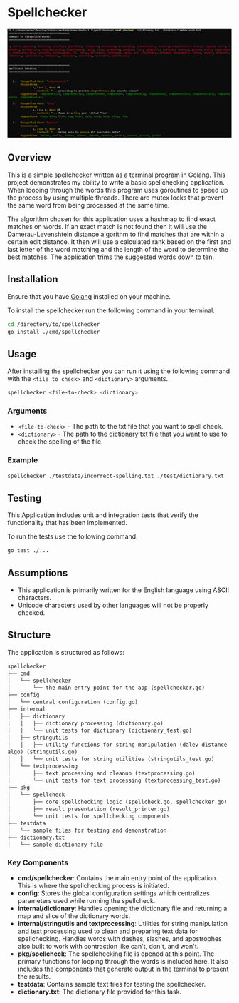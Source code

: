 # Spellchecker

![Example Image](screenshot/spellchecker.png)

## Overview

This is a simple spellchecker written as a terminal program in Golang. This project demonstrates my ability to write a basic spellchecking application. When looping through the words this program uses goroutines to speed up the process by using multiple threads. There are mutex locks that prevent the same word from being processed at the same time. 

The algorithm chosen for this application uses a hashmap to find exact matches on words. If an exact match is not found then it will use the Damerau-Levenshtein distance algorithm to find matches that are within a certain edit distance. It then will use a calculated rank based on the first and last letter of the word matching and the length of the word to determine the best matches. The application trims the suggested words down to ten.

## Installation

Ensure that you have [Golang](https://golang.org/doc/install) installed on your machine.

To install the spellchecker run the following command in your terminal.

```bash
cd /directory/to/spellchecker
go install ./cmd/spellchecker
```

## Usage

After installing the spellchecker you can run it using the following command with the `<file to check>` and `<dictionary>` arguments. 

```bash
spellchecker <file-to-check> <dictionary>
```

### Arguments

- `<file-to-check>` - The path to the txt file that you want to spell check.
- `<dictionary>` - The path to the dictionary txt file that you want to use to check the spelling of the file.


### Example

```bash
spellchecker ./testdata/incorrect-spelling.txt ./test/dictionary.txt
```

## Testing

This Application includes unit and integration tests that verify the functionality that has been implemented.

To run the tests use the following command.

```bash
go test ./...
```

## Assumptions

- This application is primarily written for the English language using ASCII characters.
- Unicode characters used by other languages will not be properly checked.

## Structure

The application is structured as follows:

```
spellchecker
├── cmd
│   └── spellchecker
│       └── the main entry point for the app (spellchecker.go)
├── config
│   └── central configuration (config.go)
├── internal
│   ├── dictionary
│   │   ├── dictionary processing (dictionary.go)
│   │   └── unit tests for dictionary (dictionary_test.go)
│   ├── stringutils
│   │   ├── utility functions for string manipulation (dalev distance algo) (stringutils.go)
│   │   └── unit tests for string utilities (stringutils_test.go)
│   └── textprocessing
│       ├── text processing and cleanup (textprocessing.go)
│       └── unit tests for text processing (textprocessing_test.go)
├── pkg
│   └── spellcheck
│       ├── core spellchecking logic (spellcheck.go, spellchecker.go)
│       ├── result presentation (result_printer.go)
│       └── unit tests for spellchecking components
├── testdata
│   └── sample files for testing and demonstration
├── dictionary.txt
│   └── sample dictionary file
```

### Key Components

- **cmd/spellchecker**: Contains the main entry point of the application. This is where the spellchecking process is initiated.
- **config**: Stores the global configuration settings which centralizes parameters used while running the spellcheck.
- **internal/dictionary**: Handles opening the dictionary file and returning a map and slice of the dictionary words.
- **internal/stringutils and textprocessing**: Utilities for string manipulation and text processing used to clean and preparing text data for spellchecking. Handles words with dashes, slashes, and apostrophes also built to work with contraction like can't, don't, and won't.
- **pkg/spellcheck**: The spellchecking file is opened at this point. The primary functions for looping through the words is included here. It also includes the components that generate output in the terminal to present the results.
- **testdata**: Contains sample text files for testing the spellchecker.
- **dictionary.txt**: The dictionary file provided for this task.